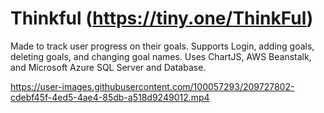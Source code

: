 # Thinkful (https://tiny.one/ThinkFul)

Made to track user progress on their goals. Supports Login, adding goals, deleting goals, and changing goal names. Uses ChartJS, AWS Beanstalk, and Microsoft Azure SQL Server and Database.

https://user-images.githubusercontent.com/100057293/209727802-cdebf45f-4ed5-4ae4-85db-a518d9249012.mp4

